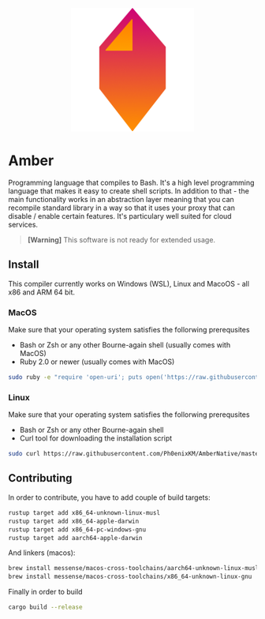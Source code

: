 <div align="center">
    <img src="assets/amber.png" alt="amber logo" width="250" />
</div>

# Amber

Programming language that compiles to Bash. It's a high level programming language that makes it easy to create shell scripts. In addition to that - the main functionality works in an abstraction layer meaning that you can recompile standard library in a way so that it uses your proxy that can disable / enable certain features. It's particulary well suited for cloud services.

> **[Warning]**
> This software is not ready for extended usage.

## Install
This compiler currently works on Windows (WSL), Linux and MacoOS - all x86 and ARM 64 bit.

### MacOS
Make sure that your operating system satisfies the follorwing prerequsites
- Bash or Zsh or any other Bourne-again shell (usually comes with MacOS)
- Ruby 2.0 or newer (usually comes with MacOS)

```bash
sudo ruby -e "require 'open-uri'; puts open('https://raw.githubusercontent.com/Ph0enixKM/AmberNative/master/setup/install.sh').read" | $(echo $SHELL)
```

### Linux
Make sure that your operating system satisfies the follorwing prerequsites
- Bash or Zsh or any other Bourne-again shell
- Curl tool for downloading the installation script

```bash
sudo curl https://raw.githubusercontent.com/Ph0enixKM/AmberNative/master/setup/install.sh | $(echo $SHELL)
```


## Contributing
In order to contribute, you have to add couple of build targets:
```bash
rustup target add x86_64-unknown-linux-musl
rustup target add x86_64-apple-darwin
rustup target add x86_64-pc-windows-gnu
rustup target add aarch64-apple-darwin
```

And linkers (macos):
```bash
brew install messense/macos-cross-toolchains/aarch64-unknown-linux-musl
brew install messense/macos-cross-toolchains/x86_64-unknown-linux-gnu
```

Finally in order to build
```bash
cargo build --release
```